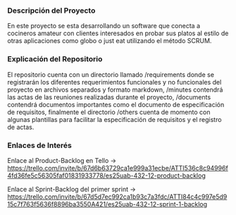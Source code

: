 ﻿
### Descripción del Proyecto
En este proyecto se esta desarrollando un software que conecta a cocineros amateur con clientes interesados en probar sus platos al estilo de otras aplicaciones como globo o just eat utilizando el método SCRUM.

### Explicación del Repositorio
El repositorio cuenta con un directorio llamado /requirements donde se registrarán los diferentes requerimientos funcionales y no funcionales del proyecto en archivos separados y formato markdown, /minutes contendrá las actas de las reuniones realizadas durante el proyecto, /documents contendrá documentos importantes como el documento de especificación de requisitos, finalmente el directorio /others cuenta de momento con algunas plantillas para facilitar la especificación de requisitos y el registro de actas.

### Enlaces de Interés
Enlace al Product-Backlog en Tello -> https://trello.com/invite/b/67d6b63729ca1e999a31ecbe/ATTI536c8c94996f4fd36fe5c56305faf01831933778/es25uab-432-12-product-backlog

Enlace al Sprint-Backlog del primer sprint -> https://trello.com/invite/b/67d5d7ec992ca1b93c7a3fdc/ATTI84c4c997e5d915c7f763f5636f8896ba3550A421/es25uab-432-12-sprint-1-backlog
